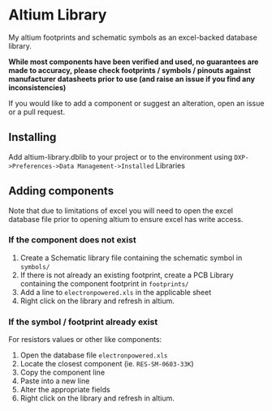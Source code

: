 # Altium Library

My altium footprints and schematic symbols as an excel-backed database library.

**While most components have been verified and used, no guarantees are made to accuracy, please check footprints / symbols / pinouts against manufacturer datasheets prior to use (and raise an issue if you find any inconsistencies)**

If you would like to add a component or suggest an alteration, open an issue or a pull request.  

## Installing

Add altium-library.dblib to your project or to the environment using `DXP->Preferences->Data Management->Installed` Libraries

## Adding components

Note that due to limitations of excel you will need to open the excel database file prior to opening altium to ensure excel has write access.

### If the component does not exist

1. Create a Schematic library file containing the schematic symbol in `symbols/`
2. If there is not already an existing footprint, create a PCB Library containing the component footprint in `footprints/`
3. Add a line to `electronpowered.xls` in the applicable sheet
4. Right click on the library and refresh in altium.

### If the symbol / footprint already exist

For resistors values or other like components:

1. Open the database file `electronpowered.xls`
2. Locate the closest component (ie. `RES-SM-0603-33K`)
3. Copy the component line
4. Paste into a new line
5. Alter the appropriate fields
6. Right click on the library and refresh in altium.

